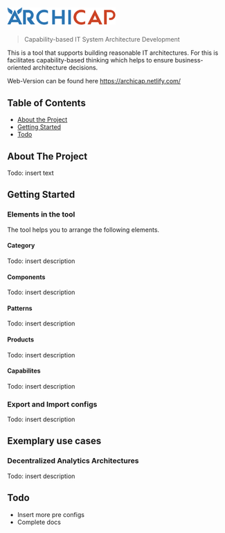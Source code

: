 # <img src="src/assets/logo_color.png" alt="Archicap" width="250">

> Capability-based IT System Architecture Development

This is a tool that supports building reasonable IT architectures. For this is facilitates capability-based thinking which helps to ensure business-oriented architecture decisions.

Web-Version can be found here https://archicap.netlify.com/

<!-- TABLE OF CONTENTS -->
## Table of Contents
* [About the Project](#about-the-project)
* [Getting Started](#getting-started)
* [Todo](#getting-started)

<!-- ABOUT THE PROJECT -->
## About The Project

Todo: insert text

<!-- GETTING STARTED -->
## Getting Started

### Elements in the tool

The tool helps you to arrange the following elements.

#### Category

Todo: insert description

#### Components

Todo: insert description

#### Patterns

Todo: insert description

#### Products

Todo: insert description

#### Capabilites

Todo: insert description

### Export and Import configs

Todo: insert description

## Exemplary use cases

### Decentralized Analytics Architectures

Todo: insert description


<!-- TODO -->
## Todo
* Insert more pre configs
* Complete docs
